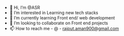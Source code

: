 - 👋 Hi, I’m @ASR
- 👀 I’m interested in Learning new tech stacks
- 🌱 I’m currently learning Front end/ web development
- 💞️ I’m looking to collaborate on Front end projects
- 📫 How to reach me - @ - rajput.aman900@gmail.com

<!---
amanrajput97/amanrajput97 is a ✨ special ✨ repository because its `README.md` (this file) appears on your GitHub profile.
You can click the Preview link to take a look at your changes.
--->
